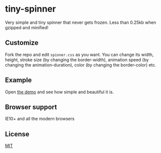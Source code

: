 # tiny-spinner
Very simple and tiny spinner that never gets frozen. Less than 0.25kb when gzipped and minified!

## Customize
Fork the repo and edit `spinner.css` as you want. You can change its width, height, stroke size (by changing the border-width), animation speed (by changing the animation-duration), color (by changing the border-color) etc.

## Example
Open [the demo](//buzinas.github.io/tiny-spinner) and see how simple and beautiful it is.

## Browser support
IE10+ and all the modern browsers

## License
[MIT](LICENSE)
